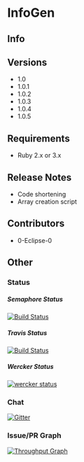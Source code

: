 # **InfoGen**
## **Info**

## **Versions**
- 1.0
- 1.0.1
- 1.0.2
- 1.0.3
- 1.0.4
- 1.0.5
## **Requirements**
- Ruby 2.x or 3.x
## **Release Notes**
- Code shortening
- Array creation script
## **Contributors**
- 0-Eclipse-0
## **Other**
### **Status**
##### **Semaphore Status**
[![Build Status](https://semaphoreapp.com/api/v1/projects/d4cca506-99be-44d2-b19e-176f36ec8cf1/128505/shields_badge.svg)](https://semaphoreci.com/0-eclipse-0/infogen)
##### **Travis Status**
[![Build Status](https://travis-ci.org/boennemann/badges.svg?branch=master)](https://travis-ci.org/0-Eclipse-0/InfoGen)
##### **Wercker Status**
[![wercker status](https://app.wercker.com/status/9e0bc54c43f48d220aec684fffb2b110/s/master "wercker status")](https://app.wercker.com/project/byKey/9a8016091a3a2e5390695e5a7ea172dd)
### **Chat**
[![Gitter](https://badges.gitter.im/0-Eclipse-0/InfoGen.svg)](https://gitter.im/0-Eclipse-0/InfoGen?utm_source=badge&utm_medium=badge&utm_campaign=pr-badge)
### **Issue/PR Graph**
[![Throughput Graph](https://graphs.waffle.io/0-Eclipse-0/InfoGen/throughput.svg)](https://waffle.io/0-Eclipse-0/InfoGen/metrics/throughput)
